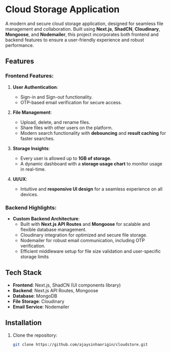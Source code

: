 # Cloud Storage Application  

A modern and secure cloud storage application, designed for seamless file management and collaboration. Built using **Next.js**, **ShadCN**, **Cloudinary**, **Mongoose**, and **Nodemailer**, this project incorporates both frontend and backend features to ensure a user-friendly experience and robust performance.  

## Features  

### Frontend Features:  
1. **User Authentication**:  
   - Sign-in and Sign-out functionality.  
   - OTP-based email verification for secure access.  

2. **File Management**:  
   - Upload, delete, and rename files.  
   - Share files with other users on the platform.  
   - Modern search functionality with **debouncing** and **result caching** for faster searches.  

3. **Storage Insights**:  
   - Every user is allowed up to **1GB of storage**.  
   - A dynamic dashboard with a **storage usage chart** to monitor usage in real-time.  

4. **UI/UX**:  
   - Intuitive and **responsive UI design** for a seamless experience on all devices.  

### Backend Highlights:  
- **Custom Backend Architecture**:  
  - Built with **Next.js API Routes** and **Mongoose** for scalable and flexible database management.  
  - Cloudinary integration for optimized and secure file storage.  
  - Nodemailer for robust email communication, including OTP verification.  
  - Efficient middleware setup for file size validation and user-specific storage limits 

## Tech Stack  
- **Frontend**: Next.js, ShadCN (UI components library)  
- **Backend**: Next.js API Routes, Mongoose  
- **Database**: MongoDB  
- **File Storage**: Cloudinary  
- **Email Service**: Nodemailer  

## Installation  

1. Clone the repository:  
   ```bash  
   git clone https://github.com/ajaysinhaorigin/cloudstore.git  
